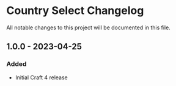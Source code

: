 # Country Select Changelog

All notable changes to this project will be documented in this file.

## 1.0.0 - 2023-04-25

### Added
- Initial Craft 4 release
